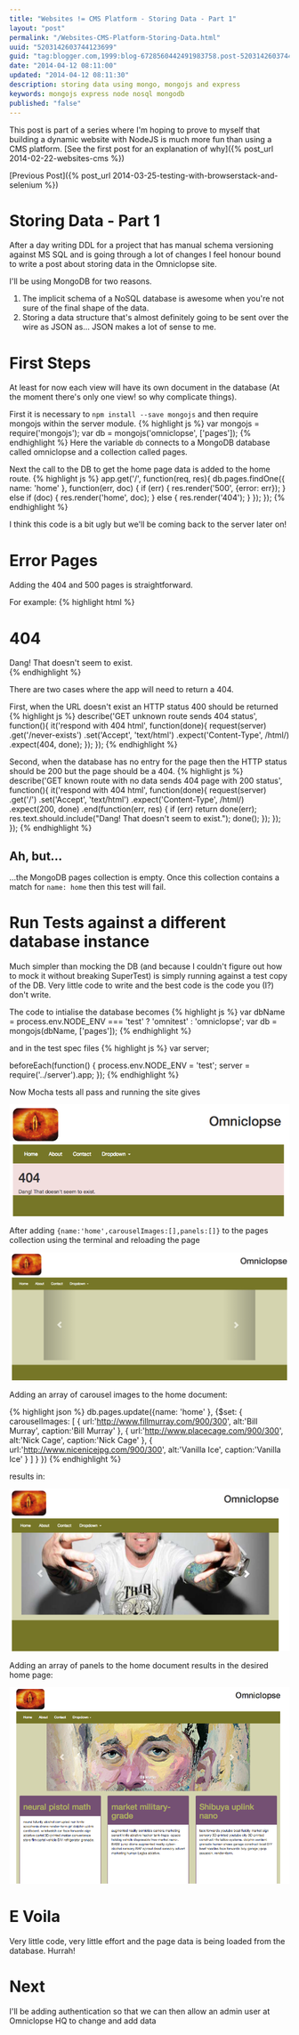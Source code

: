 ```yaml
--- 
title: "Websites != CMS Platform - Storing Data - Part 1" 
layout: "post" 
permalink: "/Websites-CMS-Platform-Storing-Data.html" 
uuid: "5203142603744123699" 
guid: "tag:blogger.com,1999:blog-6728560442491983758.post-5203142603744123699" 
date: "2014-04-12 08:11:00"
updated: "2014-04-12 08:11:30" 
description: storing data using mongo, mongojs and express
keywords: mongojs express node nosql mongodb
published: "false" 
---
```


This post is part of a series where I'm hoping to prove to myself that building a dynamic website with NodeJS is much more fun than using a CMS platform. [See the first post for an explanation of why]({% post_url 2014-02-22-websites-cms %})

[Previous Post]({% post_url 2014-03-25-testing-with-browserstack-and-selenium %})

Storing Data - Part 1
=====================
After a day writing DDL for a project that has manual schema versioning against MS SQL and is going through a lot of changes I feel honour bound to write a post about storing data in the Omniclopse site.

<!--more-->

I'll be using MongoDB for two reasons.
    
1. The implicit schema of a NoSQL database is awesome when you're not sure of the final shape of the data.
2. Storing a data structure that's almost definitely going to be sent over the wire as JSON as... JSON makes a lot of sense to me.

First Steps
===========
At least for now each view will have its own document in the database (At the moment there's only one view! so why complicate things).

First it is necessary to `npm install --save mongojs` and then require mongojs within the server module.
{% highlight js %}
var mongojs = require('mongojs');
var db = mongojs('omniclopse', ['pages']);
{% endhighlight %}
Here the variable `db` connects to a MongoDB database called omniclopse and a collection called pages.

Next the call to the DB to get the home page data is added to the home route.
{% highlight js %}
app.get('/', function(req, res){
    db.pages.findOne({ name: 'home' }, function(err, doc) {
        if (err) {
            res.render('500', {error: err});
        } 
        else if (doc) {
            res.render('home', doc);
        } else {
            res.render('404');
        }
    });
});
{% endhighlight %}

I think this code is a bit ugly but we'll be coming back to the server later on!

Error Pages
===========
Adding the 404 and 500 pages is straightforward. 

For example:
{% highlight html %}
<div class="container bg-danger">
	<h1>404</h1>
	<div>Dang! That doesn't seem to exist.</div>
</div>
{% endhighlight %}

There are two cases where the app will need to return a 404. 

First, when the URL doesn't exist an HTTP status 400 should be returned
{% highlight js %}
describe('GET unknown route sends 404 status', function(){
  it('respond with 404 html', function(done){
    request(server)
      .get('/never-exists')
      .set('Accept', 'text/html')
      .expect('Content-Type', /html/)
      .expect(404, done);
  });
});
{% endhighlight %}

Second, when the database has no entry for the page then the HTTP status should be 200 but the page should be a 404.
{% highlight js %}
describe('GET known route with no data sends 404 page with 200 status', function(){
  it('respond with 404 html', function(done){
    request(server)
      .get('/')
      .set('Accept', 'text/html')
      .expect('Content-Type', /html/)
      .expect(200, done)
      .end(function(err, res) {
        if (err) return done(err);
        res.text.should.include("Dang! That doesn't seem to exist.");
        done();
      });
  });
});
{% endhighlight %}

Ah, but...
----------
...the MongoDB pages collection is empty. Once this collection contains a match for `name: home` then this test will fail.

Run Tests against a different database instance
===============================================
Much simpler than mocking the DB (and because I couldn't figure out how to mock it without breaking SuperTest) is simply running against a test copy of the DB. Very little code to write and the best code is the code you (I?) don't write.

The code to intialise the database becomes
{% highlight js %}
var dbName = process.env.NODE_ENV === 'test' ? 'omnitest' : 'omniclopse';
var db = mongojs(dbName, ['pages']);
{% endhighlight %}

and in the test spec files
{% highlight js %}
var server;

beforeEach(function() {
    process.env.NODE_ENV = 'test'; 
    server = require('../server').app;
});
{% endhighlight %}

Now Mocha tests all pass and running the site gives
<p><img src="/images/home404.png" alt="404 page" class="img-responsive img-thumbnail"/></p>

After adding `{name:'home',carouselImages:[],panels:[]}` to the pages collection using the terminal and reloading the page
<p><img src="/images/homeBare.png" alt="empty page" class="img-responsive img-thumbnail"/></p>

Adding an array of carousel images to the home document:

{% highlight json %}
db.pages.update({name: 'home' },
                {$set: {
                          carouselImages: [
                            {
                              url:'http://www.fillmurray.com/900/300',
                              alt:'Bill Murray',
                              caption:'Bill Murray'
                            },
                            {
                              url:'http://www.placecage.com/900/300',
                              alt:'Nick Cage',
                              caption:'Nick Cage'
                            },
                            {
                              url:'http://www.nicenicejpg.com/900/300',
                              alt:'Vanilla Ice',
                              caption:'Vanilla Ice'
                            }
                          ]
                        }
                })
{% endhighlight %}

results in:
<p><img src="/images/homeCarousel.png" alt="partial page" class="img-responsive img-thumbnail"/></p>

Adding an array of panels to the home document results in the desired home page:
<p><img src="/images/homeFull.png" alt="full page" class="img-responsive img-thumbnail"/></p>

E Voila
=======
Very little code, very little effort and the page data is being loaded from the database. Hurrah!

Next
====
I'll be adding authentication so that we can then allow an admin user at Omniclopse HQ to change and add data